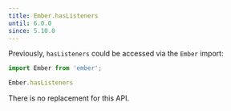 ```yaml
---
title: Ember.hasListeners
until: 6.0.0
since: 5.10.0
---
```



Previously, `hasListeners` could be accessed via the `Ember` import:
```js
import Ember from 'ember';

Ember.hasListeners
```

There is no replacement for this API.
